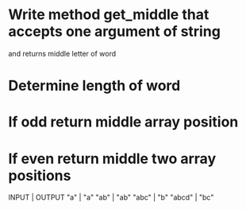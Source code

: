 # Write method get_middle that accepts one argument of string
and returns middle letter of word

# Determine length of word

# If odd return middle array position

# If even return middle two array positions

INPUT     |     OUTPUT
"a"       |     "a"
"ab"      |     "ab"
"abc"     |     "b"
"abcd"    |     "bc"
